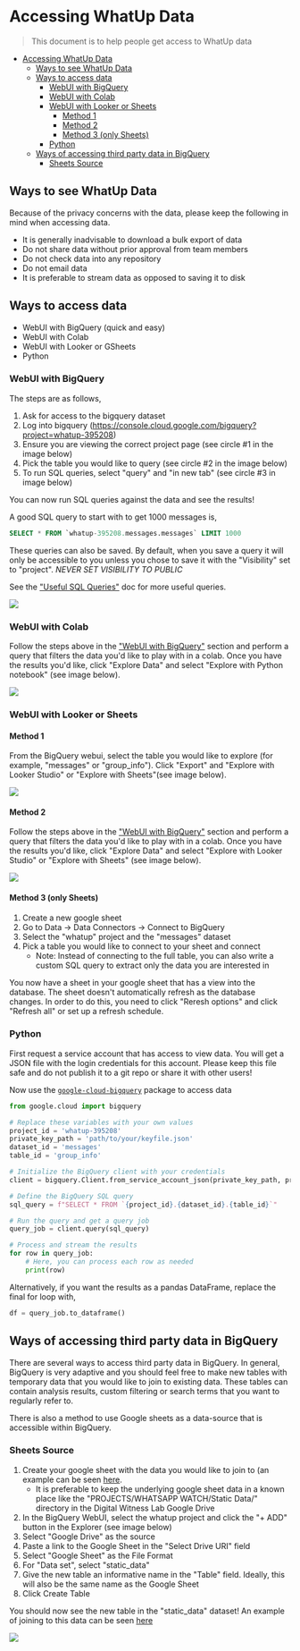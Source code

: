 # Accessing WhatUp Data

> This document is to help people get access to WhatUp data


<!--ts-->
* [Accessing WhatUp Data](./110-accessing-data.md#accessing-whatup-data)
   * [Ways to see WhatUp Data](./110-accessing-data.md#ways-to-see-whatup-data)
   * [Ways to access data](./110-accessing-data.md#ways-to-access-data)
      * [WebUI with BigQuery](./110-accessing-data.md#webui-with-bigquery)
      * [WebUI with Colab](./110-accessing-data.md#webui-with-colab)
      * [WebUI with Looker or Sheets](./110-accessing-data.md#webui-with-looker-or-sheets)
         * [Method 1](./110-accessing-data.md#method-1)
         * [Method 2](./110-accessing-data.md#method-2)
         * [Method 3 (only Sheets)](./110-accessing-data.md#method-3-only-sheets)
      * [Python](./110-accessing-data.md#python)
   * [Ways of accessing third party data in BigQuery](./110-accessing-data.md#ways-of-accessing-third-party-data-in-bigquery)
      * [Sheets Source](./110-accessing-data.md#sheets-source)

<!-- Created by https://github.com/ekalinin/github-markdown-toc -->
<!-- Added by: runner, at: Wed Feb 14 17:37:16 UTC 2024 -->

<!--te-->


## Ways to see WhatUp Data

Because of the privacy concerns with the data, please keep the following in mind when accessing data.

- It is generally inadvisable to download a bulk export of data
- Do not share data without prior approval from team members
- Do not check data into any repository
- Do not email data
- It is preferable to stream data as opposed to saving it to disk


## Ways to access data

- WebUI with BigQuery (quick and easy)
- WebUI with Colab
- WebUI with Looker or GSheets
- Python


### WebUI with BigQuery

The steps are as follows,

1. Ask for access to the bigquery dataset
2. Log into bigquery (https://console.cloud.google.com/bigquery?project=whatup-395208)
3. Ensure you are viewing the correct project page (see circle #1 in the image below)
4. Pick the table you would like to query (see circle #2 in the image below)
5. To run SQL queries, select "query" and "in new tab" (see circle #3 in image below)

You can now run SQL queries against the data and see the results!

A good SQL query to start with to get 1000 messages is,

```sql
SELECT * FROM `whatup-395208.messages.messages` LIMIT 1000
```

These queries can also be saved. By default, when you save a query it will only be accessible to you unless you chose to save it with the "Visibility" set to "project". *NEVER SET VISIBILITY TO PUBLIC*

See the ["Useful SQL Queries"](150-useful-sql-queries.md) doc for more useful queries.

![](images/webui-bigquery.png)


### WebUI with Colab

Follow the steps above in the ["WebUI with BigQuery"](#webui-with-bigquery) section and perform a query that filters the data you'd like to play with in a colab. Once you have the results you'd like, click "Explore Data" and select "Explore with Python notebook" (see image below).

![](images/webui-explore-data.png)


### WebUI with Looker or Sheets

#### Method 1

From the BigQuery webui, select the table you would like to explore (for example, "messages" or "group_info"). Click "Export" and "Explore with Looker Studio" or "Explore with Sheets"(see image below).

![](images/webui-export-data.png)


#### Method 2

Follow the steps above in the ["WebUI with BigQuery"](#webui-with-bigquery) section and perform a query that filters the data you'd like to play with in a colab. Once you have the results you'd like, click "Explore Data" and select "Explore with Looker Studio" or "Explore with Sheets" (see image below).

![](images/webui-explore-data.png)


#### Method 3 (only Sheets)

1. Create a new google sheet
2. Go to Data -> Data Connectors -> Connect to BigQuery
3. Select the "whatup" project and the "messages" dataset
4. Pick a table you would like to connect to your sheet and connect
    - Note: Instead of connecting to the full table, you can also write a custom SQL query to extract only the data you are interested in

You now have a sheet in your google sheet that has a view into the database. The sheet doesn't automatically refresh as the database changes. In order to do this, you need to click "Reresh options" and click "Refresh all" or set up a refresh schedule.


### Python

First request a service account that has access to view data. You will get a JSON file with the login credentials for this account. Please keep this file safe and do not publish it to a git repo or share it with other users!

Now use the [`google-cloud-bigquery`](https://cloud.google.com/python/docs/reference/bigquery/latest) package to access data

```python
from google.cloud import bigquery

# Replace these variables with your own values
project_id = 'whatup-395208'
private_key_path = 'path/to/your/keyfile.json'
dataset_id = 'messages'
table_id = 'group_info'

# Initialize the BigQuery client with your credentials
client = bigquery.Client.from_service_account_json(private_key_path, project=project_id)

# Define the BigQuery SQL query
sql_query = f"SELECT * FROM `{project_id}.{dataset_id}.{table_id}`"

# Run the query and get a query job
query_job = client.query(sql_query)

# Process and stream the results
for row in query_job:
    # Here, you can process each row as needed
    print(row)
```

Alternatively, if you want the results as a pandas DataFrame, replace the final for loop with,

```python
df = query_job.to_dataframe()
```


## Ways of accessing third party data in BigQuery

There are several ways to access third party data in BigQuery. In general, BigQuery is very adaptive and you should feel free to make new tables with temporary data that you would like to join to existing data. These tables can contain analysis results, custom filtering or search terms that you want to regularly refer to.

There is also a method to use Google sheets as a data-source that is accessible within BigQuery.


### Sheets Source

1. Create your google sheet with the data you would like to join to (an example can be seen [here](https://docs.google.com/spreadsheets/d/1XfmTxdeY2odLUX5SLkftwnyPNzIOwWmM7AxUQlXpYEk/edit). 
    - It is preferable to keep the underlying google sheet data in a known place like the "PROJECTS/WHATSAPP WATCH/Static Data/" directory in the Digital Witness Lab Google Drive
2. In the BigQuery WebUI, select the whatup project and click the "+ ADD" button in the Explorer (see image below)
3. Select "Google Drive" as the source
4. Paste a link to the Google Sheet in the "Select Drive URI" field
5. Select "Google Sheet" as the File Format
6. For "Data set", select "static_data"
7. Give the new table an informative name in the "Table" field. Ideally, this will also be the same name as the Google Sheet
8. Click Create Table

You should now see the new table in the "static_data" dataset! An example of joining to this data can be seen [here](150-useful-sql-queries.md#filtering-messages-by-keywords-in-second-table)

![](images/webui-add-data-source.png)

